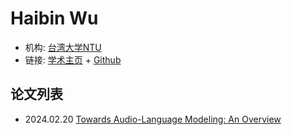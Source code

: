 # Haibin Wu

- 机构: [台湾大学NTU](../Institutions/NTU.md)
- 链接: [学术主页](https://hbwu-ntu.github.io) + [Github](https://github.com/hbwu-ntu)

## 论文列表

- 2024.02.20 [Towards Audio-Language Modeling: An Overview](../Surveys/2024.02.20_Towards_Audio_Language_Modeling_5P/_ToC.md)